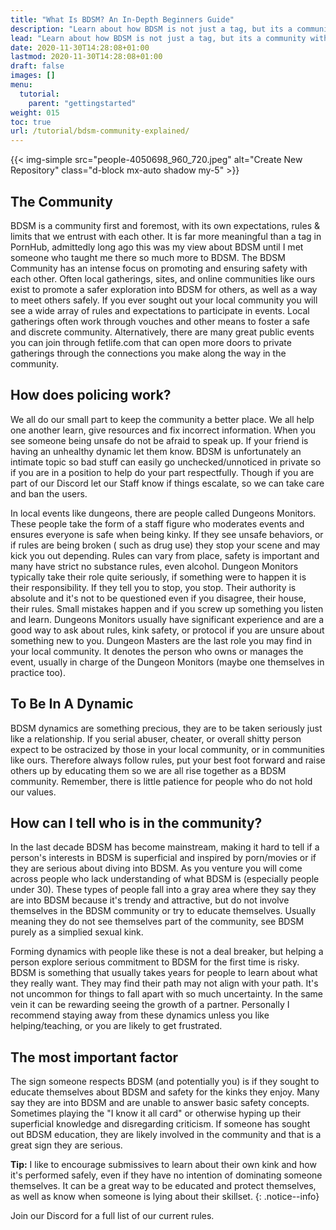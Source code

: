 ```yaml
---
title: "What Is BDSM? An In-Depth Beginners Guide"
description: "Learn about how BDSM is not just a tag, but its a community with tons of great people. Learn how to navigate the hidden world of BDSM"
lead: "Learn about how BDSM is not just a tag, but its a community with tons of great people. Learn how to navigate the hidden world of BDSM"
date: 2020-11-30T14:28:08+01:00
lastmod: 2020-11-30T14:28:08+01:00
draft: false
images: []
menu:
  tutorial:
    parent: "gettingstarted"
weight: 015
toc: true
url: /tutorial/bdsm-community-explained/
---
```


{{< img-simple src="people-4050698_960_720.jpeg" alt="Create New Repository" class="d-block mx-auto shadow my-5" >}}

## The Community

BDSM is a community first and foremost, with its own expectations, rules & limits that we entrust with each other. It is far more meaningful than a tag in PornHub, admittedly long ago this was my view about BDSM until I met someone who taught me there so much more to BDSM. The BDSM Community has an intense focus on promoting and ensuring safety with each other. Often local gatherings, sites, and online communities like ours exist to promote a safer exploration into BDSM for others, as well as a way to meet others safely. If you ever sought out your local community you will see a wide array of rules and expectations to participate in events. Local gatherings often work through vouches and other means to foster a safe and discrete community. Alternatively, there are many great public events you can join through fetlife.com that can open more doors to private gatherings through the connections you make along the way in the community.

## How does policing work?

We all do our small part to keep the community a better place. We all help one another learn, give resources and fix incorrect information. When you see someone being unsafe do not be afraid to speak up. If your friend is having an unhealthy dynamic let them know. BDSM is unfortunately an intimate topic so bad stuff can easily go unchecked/unnoticed in private so if you are in a position to help do your part respectfully. Though if you are part of our Discord let our Staff know if things escalate, so we can take care and ban the users.

In local events like dungeons, there are people called Dungeons Monitors. These people take the form of a staff figure who moderates events and ensures everyone is safe when being kinky. If they see unsafe behaviors, or if rules are being broken ( such as drug use) they stop your scene and may kick you out depending. Rules can vary from place, safety is important and many have strict no substance rules, even alcohol. Dungeon Monitors typically take their role quite seriously, if something were to happen it is their responsibility. If they tell you to stop, you stop. Their authority is absolute and it's not to be questioned even if you disagree, their house, their rules. Small mistakes happen and if you screw up something you listen and learn. Dungeons Monitors usually have significant experience and are a good way to ask about rules, kink safety, or protocol if you are unsure about something new to you. Dungeon Masters are the last role you may find in your local community. It denotes the person who owns or manages the event, usually in charge of the Dungeon Monitors (maybe one themselves in practice too).

## To Be In A Dynamic

BDSM dynamics are something precious, they are to be taken seriously just like a relationship. If you serial abuser, cheater, or overall shitty person expect to be ostracized by those in your local community, or in communities like ours. Therefore always follow rules, put your best foot forward and raise others up by educating them so we are all rise together as a BDSM community. Remember, there is little patience for people who do not hold our values.

## How can I tell who is in the community?

In the last decade BDSM has become mainstream, making it hard to tell if a person's interests in BDSM is superficial and inspired by porn/movies or if they are serious about diving into BDSM. As you venture you will come across people who lack understanding of what BDSM is (especially people under 30). These types of people fall into a gray area where they say they are into BDSM because it's trendy and attractive, but do not involve themselves in the BDSM community or try to educate themselves. Usually meaning they do not see themselves part of the community, see BDSM purely as a simplied sexual kink.

Forming dynamics with people like these is not a deal breaker, but helping a person explore serious commitment to BDSM for the first time is risky. BDSM is something that usually takes years for people to learn about what they really want. They may find their path may not align with your path. It's not uncommon for things to fall apart with so much uncertainty. In the same vein it can be rewarding seeing the growth of a partner. Personally I recommend staying away from these dynamics unless you like helping/teaching, or you are likely to get frustrated.

## The most important factor

The sign someone respects BDSM (and potentially you) is if they sought to educate themselves about BDSM and safety for the kinks they enjoy. Many say they are into BDSM and are unable to answer basic safety concepts. Sometimes playing the "I know it all card" or otherwise hyping up their superficial knowledge and disregarding criticism. If someone has sought out BDSM education, they are likely involved in the community and that is a great sign they are serious.

**Tip:** I like to encourage submissives to learn about their own kink and how it's performed safely, even if they have no intention of dominating someone themselves. It can be a great way to be educated and protect themselves, as well as know when someone is lying about their skillset.
{: .notice--info}

Join our Discord for a full list of our current rules.
